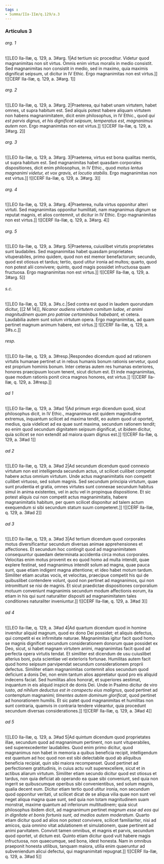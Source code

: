 ```yaml
---
tags : 
- Summa/IIa-IIæ/q.129/a.3
---
```


### Articulus 3

###### arg. 1
![[LEO IIa-IIæ, q. 129, a. 3#arg. 1|Ad tertium sic proceditur. Videtur quod magnanimitas non sit virtus. Omnis enim virtus moralis in medio consistit. Sed magnanimitas non consistit in medio, sed in maximo, quia maximis dignificat seipsum, ut dicitur in IV Ethic. Ergo magnanimitas non est virtus.]]
![[CERF IIa-IIæ, q. 129, a. 3#arg. 1]]

###### arg. 2
![[LEO IIa-IIæ, q. 129, a. 3#arg. 2|Praeterea, qui habet unam virtutem, habet omnes, ut supra habitum est. Sed aliquis potest habere aliquam virtutem non habens magnanimitatem, dicit enim philosophus, in IV Ethic., quod *qui est parvis dignus, et his dignificat seipsum, temperatus est, magnanimus autem non*. Ergo magnanimitas non est virtus.]]
![[CERF IIa-IIæ, q. 129, a. 3#arg. 2]]

###### arg. 3
![[LEO IIa-IIæ, q. 129, a. 3#arg. 3|Praeterea, virtus est bona qualitas mentis, ut supra habitum est. Sed magnanimitas habet quasdam corporales dispositiones, dicit enim philosophus, in IV Ethic., quod *motus lentus magnanimi videtur, et vox gravis, et locutio stabilis*. Ergo magnanimitas non est virtus.]]
![[CERF IIa-IIæ, q. 129, a. 3#arg. 3]]

###### arg. 4
![[LEO IIa-IIæ, q. 129, a. 3#arg. 4|Praeterea, nulla virtus opponitur alteri virtuti. Sed magnanimitas opponitur humilitati, nam magnanimus dignum se reputat magnis, et alios contemnit, ut dicitur in IV Ethic. Ergo magnanimitas non est virtus.]]
![[CERF IIa-IIæ, q. 129, a. 3#arg. 4]]

###### arg. 5
![[LEO IIa-IIæ, q. 129, a. 3#arg. 5|Praeterea, cuiuslibet virtutis proprietates sunt laudabiles. Sed magnanimitas habet quasdam proprietates vituperabiles, primo quidem, quod non est memor benefactorum; secundo, quod est otiosus et tardus; tertio, quod utitur ironia ad multos; quarto, quod non potest alii convivere; quinto, quod magis possidet infructuosa quam fructuosa. Ergo magnanimitas non est virtus.]]
![[CERF IIa-IIæ, q. 129, a. 3#arg. 5]]

###### s.c.
![[LEO IIa-IIæ, q. 129, a. 3#s.c.|Sed contra est quod in laudem quorundam dicitur, [[2 M 14]], *Nicanor audiens virtutem comitum Iudae, et animi magnitudinem quam pro patriae certaminibus habebant,* et cetera. Laudabilia autem sunt solum virtutum opera. Ergo magnanimitas, ad quam pertinet magnum animum habere, est virtus.]]
![[CERF IIa-IIæ, q. 129, a. 3#s.c.]]

###### resp.
![[LEO IIa-IIæ, q. 129, a. 3#resp.|Respondeo dicendum quod ad rationem virtutis humanae pertinet ut in rebus humanis bonum rationis servetur, quod est proprium hominis bonum. Inter ceteras autem res humanas exteriores, honores praecipuum locum tenent, sicut dictum est. Et inde magnanimitas, quae modum rationis ponit circa magnos honores, est virtus.]]
![[CERF IIa-IIæ, q. 129, a. 3#resp.]]

###### ad 1
![[LEO IIa-IIæ, q. 129, a. 3#ad 1|Ad primum ergo dicendum quod, sicut philosophus dicit, in IV Ethic., magnanimus est quidem magnitudine extremus, inquantum scilicet ad maxima tendit, eo autem quod ut oportet, medius, quia videlicet ad ea quae sunt maxima, secundum rationem tendit; eo enim quod secundum dignitatem seipsum dignificat, ut ibidem dicitur, quia scilicet se non extendit ad maiora quam dignus est.]]
![[CERF IIa-IIæ, q. 129, a. 3#ad 1]]

###### ad 2
![[LEO IIa-IIæ, q. 129, a. 3#ad 2|Ad secundum dicendum quod connexio virtutum non est intelligenda secundum actus, ut scilicet cuilibet competat habere actus omnium virtutum. Unde actus magnanimitatis non competit cuilibet virtuoso, sed solum magnis. Sed secundum principia virtutum, quae sunt prudentia et gratia, omnes virtutes sunt connexae secundum habitus simul in anima existentes, vel in actu vel in propinqua dispositione. Et sic potest aliquis cui non competit actus magnanimitatis, habere magnanimitatis habitum, per quem scilicet disponitur ad talem actum exequendum si sibi secundum statum suum competeret.]]
![[CERF IIa-IIæ, q. 129, a. 3#ad 2]]

###### ad 3
![[LEO IIa-IIæ, q. 129, a. 3#ad 3|Ad tertium dicendum quod corporales motus diversificantur secundum diversas animae apprehensiones et affectiones. Et secundum hoc contingit quod ad magnanimitatem consequuntur quaedam determinata accidentia circa motus corporales. Velocitas enim motus provenit ex eo quod homo ad multa intendit, quae explere festinat, sed magnanimus intendit solum ad magna, quae pauca sunt, quae etiam indigent magna attentione; et ideo habet motum tardum. Similiter etiam acuitas vocis, et velocitas, praecipue competit his qui de quibuslibet contendere volunt, quod non pertinet ad magnanimos, qui non intromittunt se nisi de magnis. Et sicut praedictae dispositiones corporalium motuum conveniunt magnanimis secundum modum affectionis eorum, ita etiam in his qui sunt naturaliter dispositi ad magnanimitatem tales conditiones naturaliter inveniuntur.]]
![[CERF IIa-IIæ, q. 129, a. 3#ad 3]]

###### ad 4
![[LEO IIa-IIæ, q. 129, a. 3#ad 4|Ad quartum dicendum quod in homine invenitur aliquid magnum, quod ex dono Dei possidet; et aliquis defectus, qui competit ei ex infirmitate naturae. Magnanimitas igitur facit quod homo se magnis dignificet secundum considerationem donorum quae possidet ex Deo, sicut, si habet magnam virtutem animi, magnanimitas facit quod ad perfecta opera virtutis tendat. Et similiter est dicendum de usu cuiuslibet alterius boni, puta scientiae vel exterioris fortunae. Humilitas autem facit quod homo seipsum parvipendat secundum considerationem proprii defectus. Similiter etiam magnanimitas contemnit alios secundum quod deficiunt a donis Dei, non enim tantum alios appretiatur quod pro eis aliquid indecens faciat. Sed humilitas alios honorat, et superiores aestimat, inquantum in eis aliquid inspicit de donis Dei. Unde in Psalmo dicitur de viro iusto, *ad nihilum deductus est in conspectu eius malignus*, quod pertinet ad contemptum magnanimi; *timentes autem dominum glorificat*, quod pertinet ad honorationem humilis. Et sic patet quod magnanimitas et humilitas non sunt contraria, quamvis in contraria tendere videantur, quia procedunt secundum diversas considerationes.]]
![[CERF IIa-IIæ, q. 129, a. 3#ad 4]]

###### ad 5
![[LEO IIa-IIæ, q. 129, a. 3#ad 5|Ad quintum dicendum quod proprietates illae, secundum quod ad magnanimum pertinent, non sunt vituperabiles, sed superexcedenter laudabiles. Quod enim primo dicitur, quod magnanimus non habet in memoria a quibus beneficia recipit, intelligendum est quantum ad hoc quod non est sibi delectabile quod ab aliquibus beneficia recipiat, quin sibi maiora recompenset. Quod pertinet ad perfectionem gratitudinis, in cuius actu vult superexcellere, sicut et in actibus aliarum virtutum. Similiter etiam secundo dicitur quod est otiosus et tardus, non quia deficiat ab operando ea quae sibi conveniunt, sed quia non ingerit se quibuscumque operibus sibi convenientibus, sed solum magnis, qualia decent eum. Dicitur etiam tertio quod utitur ironia, non secundum quod opponitur veritati, ut scilicet dicat de se aliqua vilia quae non sunt vel neget aliqua magna quae sunt, sed quia non totam magnitudinem suam monstrat, maxime quantum ad inferiorum multitudinem; quia sicut philosophus ibidem dicit, ad magnanimum pertinet *magnum esse ad eos qui in dignitate et bonis fortunis sunt, ad medios autem moderatum*. Quarto etiam dicitur quod ad alios non potest convivere, scilicet familiariter, nisi ad amicos, quia omnino vitat adulationem et simulationem, quae pertinent ad animi parvitatem. Convivit tamen omnibus, et magnis et parvis, secundum quod oportet, ut dictum est. Quinto etiam dicitur quod vult habere magis infructuosa, non quaecumque, sed bona, idest honesta. Nam in omnibus praeponit honesta utilibus, tanquam maiora, utilia enim quaeruntur ad subveniendum alicui defectui, qui magnanimitati repugnat.]]
![[CERF IIa-IIæ, q. 129, a. 3#ad 5]]

